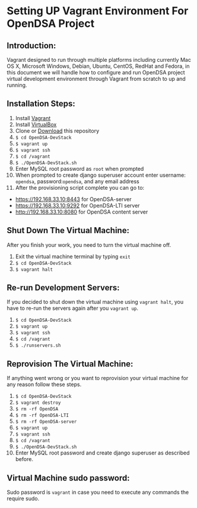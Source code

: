 Setting UP Vagrant Environment For OpenDSA Project
======

## Introduction:

Vagrant designed to run through multiple platforms including currently Mac OS X, Microsoft Windows, Debian, Ubuntu, CentOS, RedHat and Fedora, in this document we will handle how to configure and run OpenDSA project virtual development environment through Vagrant from scratch to up and running.

## Installation Steps:

1. Install [Vagrant](https://www.vagrantup.com/downloads)
2. Install [VirtualBox](https://www.virtualbox.org/wiki/Downloads)
3. Clone or [Download](https://github.com/OpenDSA/OpenDSA-DevStack/archive/master.zip) this repository
4. `$ cd OpenDSA-DevStack`
5. `$ vagrant up`
6. `$ vagrant ssh`
7. `$ cd /vagrant`
8. `$ ./OpenDSA-DevStack.sh`
9. Enter MySQL root password as `root` when prompted
10. When prompted to create django superuser account enter username: `opendsa`, password:`opendsa`, and any email address
11. After the provisioning script complete you can go to:

  * https://192.168.33.10:8443 for OpenDSA-server
  * https://192.168.33.10:9292 for OpenDSA-LTI server
  * http://192.168.33.10:8080 for OpenDSA content server

## Shut Down The Virtual Machine:

After you finish your work, you need to turn the virtual machine off.

1. Exit the virtual machine terminal by typing `exit`
2. `$ cd OpenDSA-DevStack`
3. `$ vagrant halt`

## Re-run Development Servers:

If you decided to shut down the virtual machine using `vagrant halt`, you have to re-run the servers again after you `vagrant up`.

1. `$ cd OpenDSA-DevStack`
2. `$ vagrant up`
3. `$ vagrant ssh`
4. `$ cd /vagrant`
5. `$ ./runservers.sh`

## Reprovision The Virtual Machine:

If anything went wrong or you want to reprovision your virtual machine for any reason follow these steps.

1. `$ cd OpenDSA-DevStack`
2. `$ vagrant destroy`
3. `$ rm -rf OpenDSA`
4. `$ rm -rf OpenDSA-LTI`
5. `$ rm -rf OpenDSA-server`
6. `$ vagrant up`
7. `$ vagrant ssh`
8. `$ cd /vagrant`
9. `$ ./OpenDSA-DevStack.sh`
10. Enter MySQL root password and create django superuser as described before.

## Virtual Machine sudo password:

Sudo password is `vagrant` in case you need to execute any commands the require sudo.
